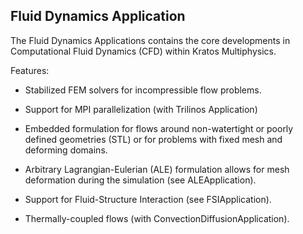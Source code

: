 ## Fluid Dynamics Application

The Fluid Dynamics Applications contains the core developments in Computational Fluid Dynamics (CFD) within Kratos Multiphysics.

Features:

- Stabilized FEM solvers for incompressible flow problems.

- Support for MPI parallelization (with Trilinos Application)

- Embedded formulation for flows around non-watertight or poorly defined geometries (STL) or for problems with fixed mesh and deforming domains.

- Arbitrary Lagrangian-Eulerian (ALE) formulation allows for mesh deformation during the simulation (see ALEApplication).

- Support for Fluid-Structure Interaction (see FSIApplication).

- Thermally-coupled flows (with ConvectionDiffusionApplication).
